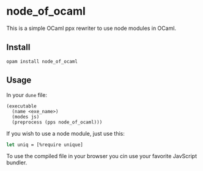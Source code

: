 # node_of_ocaml

This is a simple OCaml ppx rewriter to use node modules in OCaml.

## Install

```shell
opam install node_of_ocaml
```

## Usage

In your `dune` file:
```dune
(executable
  (name <exe_name>)
  (modes js)
  (preprocess (pps node_of_ocaml)))
```

If you wish to use a node module, just use this:

```ocaml
let uniq = [%require unique]
```

To use the compiled file in your browser you cin use your favorite JavScript bundler.
